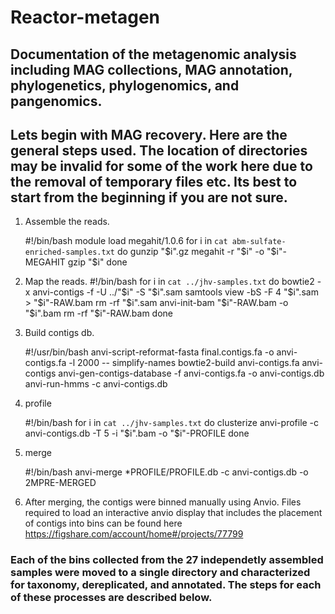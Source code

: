 # Reactor-metagen
## Documentation of the metagenomic analysis including MAG collections, MAG annotation, phylogenetics, phylogenomics, and pangenomics.

## Lets begin with MAG recovery. Here are the general steps used. The location of directories may be invalid for some of the work here due to the removal of temporary files etc.  Its best to start from the beginning if you are not sure.  

1. Assemble the reads.  
     
    #!/bin/bash
    module load megahit/1.0.6
    for i in `cat abm-sulfate-enriched-samples.txt`
    do
       gunzip "$i".gz
       megahit -r "$i" -o "$i"-MEGAHIT
       gzip "$i"
    done

2. Map the reads.
    #!/bin/bash
    for i in `cat ../jhv-samples.txt`
    do
        bowtie2 -x anvi-contigs -f -U ../"$i" -S "$i".sam
        samtools view -bS -F 4 "$i".sam > "$i"-RAW.bam
        rm -rf "$i".sam
        anvi-init-bam "$i"-RAW.bam -o "$i".bam
        rm -rf "$i"-RAW.bam
    done

3. Build contigs db.

    #!/usr/bin/bash
    anvi-script-reformat-fasta final.contigs.fa -o anvi-contigs.fa -l 2000 --         simplify-names
    bowtie2-build anvi-contigs.fa anvi-contigs
    anvi-gen-contigs-database -f anvi-contigs.fa -o	anvi-contigs.db
    anvi-run-hmms -c anvi-contigs.db
     
4. profile

    #!/bin/bash
    for i in `cat ../jhv-samples.txt`
    do
        clusterize anvi-profile -c anvi-contigs.db -T 5 -i "$i".bam -o "$i"-PROFILE
    done
    
    
5. merge

    #!/bin/bash
     anvi-merge *PROFILE/PROFILE.db -c anvi-contigs.db -o 2MPRE-MERGED
     
6. After merging, the contigs were binned manually using Anvio. Files required to load an interactive anvio display that includes the placement of contigs into bins can be found here https://figshare.com/account/home#/projects/77799

### Each of the bins collected from the 27 independetly assembled samples were moved to a single directory and characterized for taxonomy, dereplicated, and annotated. The steps for each of these processes are described below.


